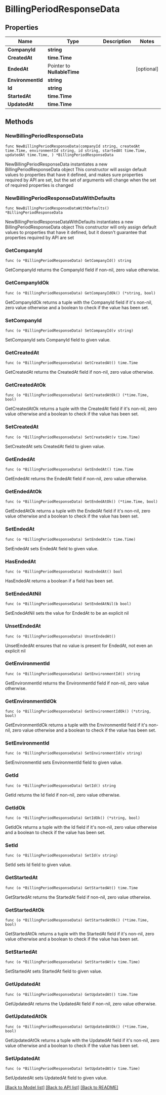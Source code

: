 # BillingPeriodResponseData

## Properties

Name | Type | Description | Notes
------------ | ------------- | ------------- | -------------
**CompanyId** | **string** |  | 
**CreatedAt** | **time.Time** |  | 
**EndedAt** | Pointer to **NullableTime** |  | [optional] 
**EnvironmentId** | **string** |  | 
**Id** | **string** |  | 
**StartedAt** | **time.Time** |  | 
**UpdatedAt** | **time.Time** |  | 

## Methods

### NewBillingPeriodResponseData

`func NewBillingPeriodResponseData(companyId string, createdAt time.Time, environmentId string, id string, startedAt time.Time, updatedAt time.Time, ) *BillingPeriodResponseData`

NewBillingPeriodResponseData instantiates a new BillingPeriodResponseData object
This constructor will assign default values to properties that have it defined,
and makes sure properties required by API are set, but the set of arguments
will change when the set of required properties is changed

### NewBillingPeriodResponseDataWithDefaults

`func NewBillingPeriodResponseDataWithDefaults() *BillingPeriodResponseData`

NewBillingPeriodResponseDataWithDefaults instantiates a new BillingPeriodResponseData object
This constructor will only assign default values to properties that have it defined,
but it doesn't guarantee that properties required by API are set

### GetCompanyId

`func (o *BillingPeriodResponseData) GetCompanyId() string`

GetCompanyId returns the CompanyId field if non-nil, zero value otherwise.

### GetCompanyIdOk

`func (o *BillingPeriodResponseData) GetCompanyIdOk() (*string, bool)`

GetCompanyIdOk returns a tuple with the CompanyId field if it's non-nil, zero value otherwise
and a boolean to check if the value has been set.

### SetCompanyId

`func (o *BillingPeriodResponseData) SetCompanyId(v string)`

SetCompanyId sets CompanyId field to given value.


### GetCreatedAt

`func (o *BillingPeriodResponseData) GetCreatedAt() time.Time`

GetCreatedAt returns the CreatedAt field if non-nil, zero value otherwise.

### GetCreatedAtOk

`func (o *BillingPeriodResponseData) GetCreatedAtOk() (*time.Time, bool)`

GetCreatedAtOk returns a tuple with the CreatedAt field if it's non-nil, zero value otherwise
and a boolean to check if the value has been set.

### SetCreatedAt

`func (o *BillingPeriodResponseData) SetCreatedAt(v time.Time)`

SetCreatedAt sets CreatedAt field to given value.


### GetEndedAt

`func (o *BillingPeriodResponseData) GetEndedAt() time.Time`

GetEndedAt returns the EndedAt field if non-nil, zero value otherwise.

### GetEndedAtOk

`func (o *BillingPeriodResponseData) GetEndedAtOk() (*time.Time, bool)`

GetEndedAtOk returns a tuple with the EndedAt field if it's non-nil, zero value otherwise
and a boolean to check if the value has been set.

### SetEndedAt

`func (o *BillingPeriodResponseData) SetEndedAt(v time.Time)`

SetEndedAt sets EndedAt field to given value.

### HasEndedAt

`func (o *BillingPeriodResponseData) HasEndedAt() bool`

HasEndedAt returns a boolean if a field has been set.

### SetEndedAtNil

`func (o *BillingPeriodResponseData) SetEndedAtNil(b bool)`

 SetEndedAtNil sets the value for EndedAt to be an explicit nil

### UnsetEndedAt
`func (o *BillingPeriodResponseData) UnsetEndedAt()`

UnsetEndedAt ensures that no value is present for EndedAt, not even an explicit nil
### GetEnvironmentId

`func (o *BillingPeriodResponseData) GetEnvironmentId() string`

GetEnvironmentId returns the EnvironmentId field if non-nil, zero value otherwise.

### GetEnvironmentIdOk

`func (o *BillingPeriodResponseData) GetEnvironmentIdOk() (*string, bool)`

GetEnvironmentIdOk returns a tuple with the EnvironmentId field if it's non-nil, zero value otherwise
and a boolean to check if the value has been set.

### SetEnvironmentId

`func (o *BillingPeriodResponseData) SetEnvironmentId(v string)`

SetEnvironmentId sets EnvironmentId field to given value.


### GetId

`func (o *BillingPeriodResponseData) GetId() string`

GetId returns the Id field if non-nil, zero value otherwise.

### GetIdOk

`func (o *BillingPeriodResponseData) GetIdOk() (*string, bool)`

GetIdOk returns a tuple with the Id field if it's non-nil, zero value otherwise
and a boolean to check if the value has been set.

### SetId

`func (o *BillingPeriodResponseData) SetId(v string)`

SetId sets Id field to given value.


### GetStartedAt

`func (o *BillingPeriodResponseData) GetStartedAt() time.Time`

GetStartedAt returns the StartedAt field if non-nil, zero value otherwise.

### GetStartedAtOk

`func (o *BillingPeriodResponseData) GetStartedAtOk() (*time.Time, bool)`

GetStartedAtOk returns a tuple with the StartedAt field if it's non-nil, zero value otherwise
and a boolean to check if the value has been set.

### SetStartedAt

`func (o *BillingPeriodResponseData) SetStartedAt(v time.Time)`

SetStartedAt sets StartedAt field to given value.


### GetUpdatedAt

`func (o *BillingPeriodResponseData) GetUpdatedAt() time.Time`

GetUpdatedAt returns the UpdatedAt field if non-nil, zero value otherwise.

### GetUpdatedAtOk

`func (o *BillingPeriodResponseData) GetUpdatedAtOk() (*time.Time, bool)`

GetUpdatedAtOk returns a tuple with the UpdatedAt field if it's non-nil, zero value otherwise
and a boolean to check if the value has been set.

### SetUpdatedAt

`func (o *BillingPeriodResponseData) SetUpdatedAt(v time.Time)`

SetUpdatedAt sets UpdatedAt field to given value.



[[Back to Model list]](../README.md#documentation-for-models) [[Back to API list]](../README.md#documentation-for-api-endpoints) [[Back to README]](../README.md)


